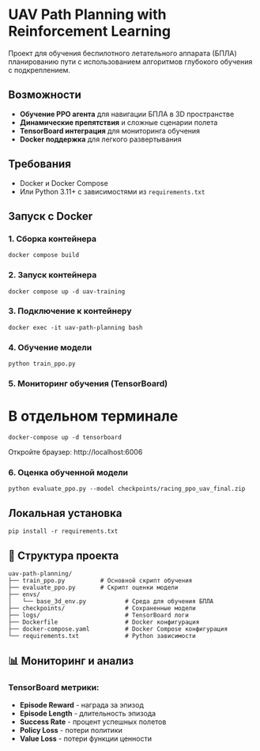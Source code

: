 # UAV Path Planning with Reinforcement Learning

Проект для обучения беспилотного летательного аппарата (БПЛА) планированию пути с использованием алгоритмов глубокого обучения с подкреплением.

## Возможности

- **Обучение PPO агента** для навигации БПЛА в 3D пространстве
- **Динамические препятствия** и сложные сценарии полета
- **TensorBoard интеграция** для мониторинга обучения
- **Docker поддержка** для легкого развертывания

## Требования

- Docker и Docker Compose
- Или Python 3.11+ с зависимостями из `requirements.txt`

## Запуск с Docker

### 1. Сборка контейнера

`docker compose build`

### 2. Запуск контейнера

`docker compose up -d uav-training`

### 3. Подключение к контейнеру

`docker exec -it uav-path-planning bash`

### 4. Обучение модели

`python train_ppo.py`

### 5. Мониторинг обучения (TensorBoard)

# В отдельном терминале

`docker-compose up -d tensorboard`

Откройте браузер: http://localhost:6006

### 6. Оценка обученной модели

`
python evaluate_ppo.py --model checkpoints/racing_ppo_uav_final.zip
`

## Локальная установка

`
pip install -r requirements.txt
`

## 📁 Структура проекта

```
uav-path-planning/
├── train_ppo.py          # Основной скрипт обучения
├── evaluate_ppo.py       # Скрипт оценки модели
├── envs/
│   └── base_3d_env.py           # Среда для обучения БПЛА
├── checkpoints/                 # Сохраненные модели
├── logs/                        # TensorBoard логи
├── Dockerfile                   # Docker конфигурация
├── docker-compose.yaml          # Docker Compose конфигурация
└── requirements.txt             # Python зависимости
```


## 📊 Мониторинг и анализ

### TensorBoard метрики:
- **Episode Reward** - награда за эпизод
- **Episode Length** - длительность эпизода
- **Success Rate** - процент успешных полетов
- **Policy Loss** - потери политики
- **Value Loss** - потери функции ценности
